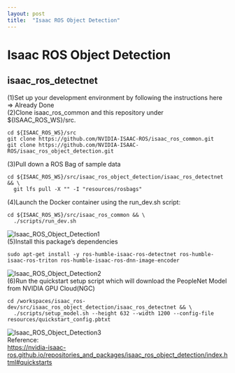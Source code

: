 ```yaml
---
layout: post
title:  "Isaac ROS Object Detection"
---
```

# Isaac ROS Object Detection
## isaac_ros_detectnet
(1)Set up your development environment by following the instructions here <br/>
=> Already Done <br/>
(2)Clone isaac_ros_common and this repository under ${ISAAC_ROS_WS}/src.  <br/>
```
cd ${ISAAC_ROS_WS}/src
git clone https://github.com/NVIDIA-ISAAC-ROS/isaac_ros_common.git
git clone https://github.com/NVIDIA-ISAAC-ROS/isaac_ros_object_detection.git
```
(3)Pull down a ROS Bag of sample data <br/>
```
cd ${ISAAC_ROS_WS}/src/isaac_ros_object_detection/isaac_ros_detectnet && \
  git lfs pull -X "" -I "resources/rosbags"
```
(4)Launch the Docker container using the run_dev.sh script:
```
cd ${ISAAC_ROS_WS}/src/isaac_ros_common && \
  ./scripts/run_dev.sh
```
![Isaac_ROS_Object_Detection1](https://github.com/growingpenguin/growingpenguin.github.io/assets/110277903/7ca340ad-7685-421c-a062-cb454051b919) <br/>
(5)Install this package’s dependencies <br/>
```
sudo apt-get install -y ros-humble-isaac-ros-detectnet ros-humble-isaac-ros-triton ros-humble-isaac-ros-dnn-image-encoder
```
![Isaac_ROS_Object_Detection2](https://github.com/growingpenguin/growingpenguin.github.io/assets/110277903/34e5211b-5765-4949-826e-3b347b56b86f) <br/>
(6)Run the quickstart setup script which will download the PeopleNet Model from NVIDIA GPU Cloud(NGC)
```
cd /workspaces/isaac_ros-dev/src/isaac_ros_object_detection/isaac_ros_detectnet && \
  ./scripts/setup_model.sh --height 632 --width 1200 --config-file resources/quickstart_config.pbtxt
```
![Isaac_ROS_Object_Detection3](https://github.com/growingpenguin/growingpenguin.github.io/assets/110277903/16dce940-e4e5-4960-b8c6-4524e1eaa9db) <br/>
Reference: <br/>
https://nvidia-isaac-ros.github.io/repositories_and_packages/isaac_ros_object_detection/index.html#quickstarts <br/>
